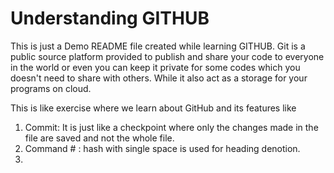 # Understanding GITHUB

This is just a Demo  README file created while learning GITHUB. Git is a public source platform provided to publish and share your code to everyone in the world or even you can keep it private for some codes which you doesn't need to share with others. While it also act as a storage for your programs on cloud. 

This is like exercise where we learn about GitHub and its features like 
1. Commit: It is just like a checkpoint where only the changes made in the file are saved and not the whole file.
2. Command # : hash with single space is used for heading denotion. 
3. 